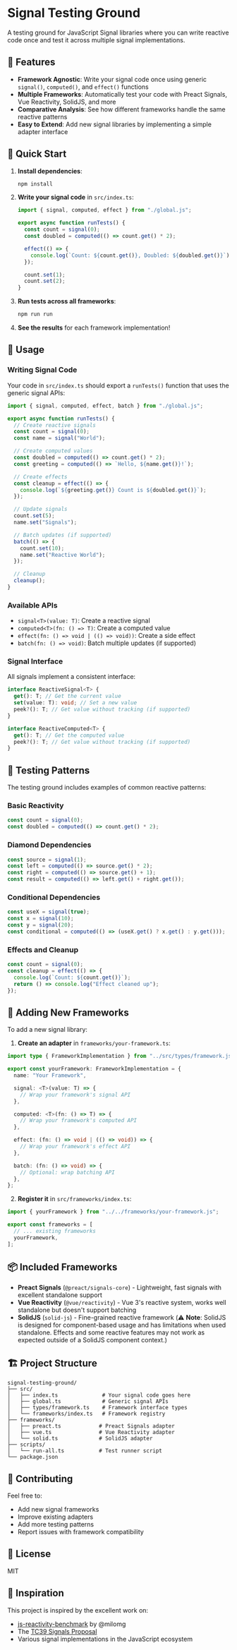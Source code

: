 # Signal Testing Ground

A testing ground for JavaScript Signal libraries where you can write reactive code once and test it across multiple signal implementations.

## 🎯 Features

- **Framework Agnostic**: Write your signal code once using generic `signal()`, `computed()`, and `effect()` functions
- **Multiple Frameworks**: Automatically test your code with Preact Signals, Vue Reactivity, SolidJS, and more
- **Comparative Analysis**: See how different frameworks handle the same reactive patterns
- **Easy to Extend**: Add new signal libraries by implementing a simple adapter interface

## 🚀 Quick Start

1. **Install dependencies**:

   ```bash
   npm install
   ```

2. **Write your signal code** in `src/index.ts`:

   ```typescript
   import { signal, computed, effect } from "./global.js";

   export async function runTests() {
     const count = signal(0);
     const doubled = computed(() => count.get() * 2);

     effect(() => {
       console.log(`Count: ${count.get()}, Doubled: ${doubled.get()}`);
     });

     count.set(1);
     count.set(2);
   }
   ```

3. **Run tests across all frameworks**:

   ```bash
   npm run run
   ```

4. **See the results** for each framework implementation!

## 📖 Usage

### Writing Signal Code

Your code in `src/index.ts` should export a `runTests()` function that uses the generic signal APIs:

```typescript
import { signal, computed, effect, batch } from "./global.js";

export async function runTests() {
  // Create reactive signals
  const count = signal(0);
  const name = signal("World");

  // Create computed values
  const doubled = computed(() => count.get() * 2);
  const greeting = computed(() => `Hello, ${name.get()}!`);

  // Create effects
  const cleanup = effect(() => {
    console.log(`${greeting.get()} Count is ${doubled.get()}`);
  });

  // Update signals
  count.set(5);
  name.set("Signals");

  // Batch updates (if supported)
  batch(() => {
    count.set(10);
    name.set("Reactive World");
  });

  // Cleanup
  cleanup();
}
```

### Available APIs

- `signal<T>(value: T)`: Create a reactive signal
- `computed<T>(fn: () => T)`: Create a computed value
- `effect(fn: () => void | (() => void))`: Create a side effect
- `batch(fn: () => void)`: Batch multiple updates (if supported)

### Signal Interface

All signals implement a consistent interface:

```typescript
interface ReactiveSignal<T> {
  get(): T; // Get the current value
  set(value: T): void; // Set a new value
  peek?(): T; // Get value without tracking (if supported)
}

interface ReactiveComputed<T> {
  get(): T; // Get the computed value
  peek?(): T; // Get value without tracking (if supported)
}
```

## 🧪 Testing Patterns

The testing ground includes examples of common reactive patterns:

### Basic Reactivity

```typescript
const count = signal(0);
const doubled = computed(() => count.get() * 2);
```

### Diamond Dependencies

```typescript
const source = signal(1);
const left = computed(() => source.get() * 2);
const right = computed(() => source.get() + 1);
const result = computed(() => left.get() + right.get());
```

### Conditional Dependencies

```typescript
const useX = signal(true);
const x = signal(10);
const y = signal(20);
const conditional = computed(() => (useX.get() ? x.get() : y.get()));
```

### Effects and Cleanup

```typescript
const count = signal(0);
const cleanup = effect(() => {
  console.log(`Count: ${count.get()}`);
  return () => console.log("Effect cleaned up");
});
```

## 🔧 Adding New Frameworks

To add a new signal library:

1. **Create an adapter** in `frameworks/your-framework.ts`:

```typescript
import type { FrameworkImplementation } from "../src/types/framework.js";

export const yourFramework: FrameworkImplementation = {
  name: "Your Framework",

  signal: <T>(value: T) => {
    // Wrap your framework's signal API
  },

  computed: <T>(fn: () => T) => {
    // Wrap your framework's computed API
  },

  effect: (fn: () => void | (() => void)) => {
    // Wrap your framework's effect API
  },

  batch: (fn: () => void) => {
    // Optional: wrap batching API
  },
};
```

2. **Register it** in `src/frameworks/index.ts`:

```typescript
import { yourFramework } from "../../frameworks/your-framework.js";

export const frameworks = [
  // ... existing frameworks
  yourFramework,
];
```

## 📦 Included Frameworks

- **Preact Signals** (`@preact/signals-core`) - Lightweight, fast signals with excellent standalone support
- **Vue Reactivity** (`@vue/reactivity`) - Vue 3's reactive system, works well standalone but doesn't support batching
- **SolidJS** (`solid-js`) - Fine-grained reactive framework (⚠️ **Note**: SolidJS is designed for component-based usage and has limitations when used standalone. Effects and some reactive features may not work as expected outside of a SolidJS component context.)

## 🏗️ Project Structure

```
signal-testing-ground/
├── src/
│   ├── index.ts              # Your signal code goes here
│   ├── global.ts             # Generic signal APIs
│   ├── types/framework.ts    # Framework interface types
│   └── frameworks/index.ts   # Framework registry
├── frameworks/
│   ├── preact.ts            # Preact Signals adapter
│   ├── vue.ts               # Vue Reactivity adapter
│   └── solid.ts             # SolidJS adapter
├── scripts/
│   └── run-all.ts           # Test runner script
└── package.json
```

## 🤝 Contributing

Feel free to:

- Add new signal frameworks
- Improve existing adapters
- Add more testing patterns
- Report issues with framework compatibility

## 📝 License

MIT

## 🙏 Inspiration

This project is inspired by the excellent work on:

- [js-reactivity-benchmark](https://github.com/milomg/js-reactivity-benchmark) by @milomg
- The [TC39 Signals Proposal](https://github.com/proposal-signals/signal-polyfill)
- Various signal implementations in the JavaScript ecosystem
